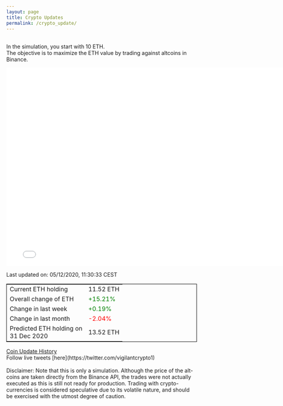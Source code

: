 ```yaml
---
layout: page
title: Crypto Updates
permalink: /crypto_update/
---
```

<br>In the simulation, you start with 10 ETH.<br>The objective is to maximize the ETH value by trading against altcoins 
in Binance.

<iframe width="775" height="525" frameborder="0" scrolling="no" src="//plotly.com/~vikramaditya91/109.embed"></iframe>

Last updated on: 05/12/2020, 11:30:33 CEST 
<table style="border:1px solid black;margin-left:auto;margin-right:auto;">
	<tbody>
	<tr>
		<td>Current ETH holding</td>
		<td>     11.52 ETH</td>
	</tr>
	<tr>
		<td>Overall change of ETH</td>
		<td><font color="green">+15.21%</font></td>
	</tr>
	<tr>
		<td>Change in last week</td>
		<td><font color="green">+0.19%</font></td>
	</tr>
	<tr>
		<td>Change in last month</td>
		<td><font color="red">-2.04%</font></td>
	</tr>
    <tr>
		<td>Predicted ETH holding on<br>31 Dec 2020</td>
		<td>     13.52 ETH</td>
	</tr>
	</tbody>
</table>
<a href="{{ site.baseurl }}/crypto_history">Coin Update History</a>
<br>
Follow live tweets [here](https://twitter.com/vigilantcrypto1)
<br>
<br>
Disclaimer:
Note that this is only a simulation. Although the price of the alt-coins are taken directly from the Binance API, the trades were not actually executed as this is still not ready for production.
Trading with crypto-currencies is considered speculative due to its volatile nature, and should be exercised with the utmost degree of caution.